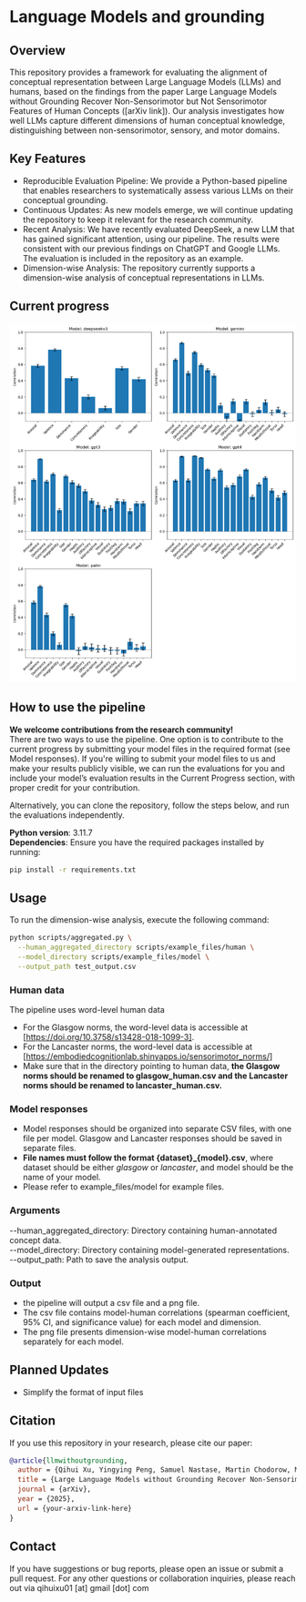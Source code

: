 # Language Models and grounding
## Overview
This repository provides a framework for evaluating the alignment of conceptual representation between Large Language Models (LLMs) and humans, based on the findings from the paper Large Language Models without Grounding Recover Non-Sensorimotor but Not Sensorimotor Features of Human Concepts ([arXiv link]). Our analysis investigates how well LLMs capture different dimensions of human conceptual knowledge, distinguishing between non-sensorimotor, sensory, and motor domains.

## Key Features
- Reproducible Evaluation Pipeline: We provide a Python-based pipeline that enables researchers to systematically assess various LLMs on their conceptual grounding.
- Continuous Updates: As new models emerge, we will continue updating the repository to keep it relevant for the research community.
- Recent Analysis: We have recently evaluated DeepSeek, a new LLM that has gained significant attention, using our pipeline. The results were consistent with our previous findings on ChatGPT and Google LLMs. The evaluation is included in the repository as an example.
- Dimension-wise Analysis: The repository currently supports a dimension-wise analysis of conceptual representations in LLMs.

## Current progress
![Alt text](figures/test_output.png)



## How to use the pipeline
**We welcome contributions from the research community!** <br>
There are two ways to use the pipeline. One option is to contribute to the current progress by submitting your model files in the required format (see Model responses). If you're willing to submit your model files to us and make your results publicly visible, we can run the evaluations for you and include your model’s evaluation results in the Current Progress section, with proper credit for your contribution.<br>

Alternatively, you can clone the repository, follow the steps below, and run the evaluations independently.

**Python version**: 3.11.7<br>
**Dependencies**:  Ensure you have the required packages installed by running:
  ```bash
  pip install -r requirements.txt
  ```

## Usage
To run the dimension-wise analysis, execute the following command:
```bash
python scripts/aggregated.py \
  --human_aggregated_directory scripts/example_files/human \
  --model_directory scripts/example_files/model \
  --output_path test_output.csv
```
### Human data
The pipeline uses word-level human data
- For the Glasgow norms, the word-level data is accessible at [https://doi.org/10.3758/s13428-018-1099-3].
- For the Lancaster norms, the word-level data is accessible at [https://embodiedcognitionlab.shinyapps.io/sensorimotor_norms/]
- Make sure that in the directory pointing to human data, **the Glasgow norms should be renamed to glasgow_human.csv and the Lancaster norms should be renamed to lancaster_human.csv.**
### Model responses
- Model responses should be organized into separate CSV files, with one file per model. Glasgow and Lancaster responses should be saved in separate files.
- **File names must follow the format {dataset}_{model}.csv**, where dataset should be either *glasgow* or *lancaster*, and model should be the name of your model.
- Please refer to example_files/model for example files.

### Arguments
--human_aggregated_directory: Directory containing human-annotated concept data.<br>
--model_directory: Directory containing model-generated representations.<br>
--output_path: Path to save the analysis output.<br>
### Output
- the pipeline will output a csv file and a png file.
- The csv file contains model-human correlations (spearman coefficient, 95% CI, and significance value) for each model and dimension.
- The png file presents dimension-wise model-human correlations separately for each model.

## Planned Updates
- Simplify the format of input files


## Citation
If you use this repository in your research, please cite our paper:

```bibtex
@article{llmwithoutgrounding,
  author = {Qihui Xu, Yingying Peng, Samuel Nastase, Martin Chodorow, Minghua Wu, Ping Li},
  title = {Large Language Models without Grounding Recover Non-Sensorimotor but Not Sensorimotor Features of Human Concepts},
  journal = {arXiv},
  year = {2025},
  url = {your-arxiv-link-here}
}
```

## Contact
If you have suggestions or bug reports, please open an issue or submit a pull request. For any other questions or collaboration inquiries, please reach out via qihuixu01 [at] gmail [dot] com




